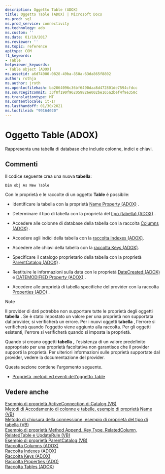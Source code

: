 ```yaml
---
description: Oggetto Table (ADOX)
title: Oggetto Table (ADOX) | Microsoft Docs
ms.prod: sql
ms.prod_service: connectivity
ms.technology: ado
ms.custom: ''
ms.date: 01/19/2017
ms.reviewer: ''
ms.topic: reference
apitype: COM
f1_keywords:
- Table
helpviewer_keywords:
- Table object [ADOX]
ms.assetid: a6d74000-0828-49ba-850a-63da865f8802
author: rothja
ms.author: jroth
ms.openlocfilehash: ba2064096c36bf6490daa8d472801de7594cfdcc
ms.sourcegitcommit: 33f0f190f962059826e002be165a2bef4f9e350c
ms.translationtype: MT
ms.contentlocale: it-IT
ms.lasthandoff: 01/30/2021
ms.locfileid: "99164020"
---
```

# <a name="table-object-adox"></a>Oggetto Table (ADOX)
Rappresenta una tabella di database che include colonne, indici e chiavi.  
  
## <a name="remarks"></a>Commenti  
 Il codice seguente crea una nuova **tabella**:  
  
```  
Dim obj As New Table  
```  
  
 Con le proprietà e le raccolte di un oggetto **Table** è possibile:  
  
-   Identificare la tabella con la proprietà [Name Property (ADOX)](./name-property-adox.md) .  
  
-   Determinare il tipo di tabella con la proprietà del [tipo (tabella) (ADOX)](./type-property-table-adox.md) .  
  
-   Accedere alle colonne di database della tabella con la raccolta [Columns (ADOX)](./columns-collection-adox.md) .  
  
-   Accedere agli indici della tabella con la [raccolta Indexes (ADOX)](./indexes-collection-adox.md).  
  
-   Accedere alle chiavi della tabella con la [raccolta Keys (ADOX)](./keys-collection-adox.md).  
  
-   Specificare il catalogo proprietario della tabella con la proprietà [ParentCatalog (ADOX)](./parentcatalog-property-adox.md) .  
  
-   Restituire le informazioni sulla data con le proprietà [DateCreated (ADOX)](./datecreated-property-adox.md) e [DATEMODIFIED Property (ADOX)](./datemodified-property-adox.md) .  
  
-   Accedere alle proprietà di tabella specifiche del provider con la raccolta [Properties (ADO)](../ado-api/properties-collection-ado.md) .  
  
> [!NOTE]
>  Il provider di dati potrebbe non supportare tutte le proprietà degli oggetti **tabella** . Se è stato impostato un valore per una proprietà non supportata dal provider, si verificherà un errore. Per i nuovi oggetti **tabella** , l'errore si verificherà quando l'oggetto viene aggiunto alla raccolta. Per gli oggetti esistenti, l'errore si verificherà quando si imposta la proprietà.  
>   
>  Quando si creano oggetti **tabella** , l'esistenza di un valore predefinito appropriato per una proprietà facoltativa non garantisce che il provider supporti la proprietà. Per ulteriori informazioni sulle proprietà supportate dal provider, vedere la documentazione del provider.  
  
 Questa sezione contiene l'argomento seguente.  
  
-   [Proprietà, metodi ed eventi dell'oggetto Table](./table-object-properties-methods-and-events.md)  
  
## <a name="see-also"></a>Vedere anche  
 [Esempio di proprietà ActiveConnection di Catalog (VB)](./catalog-activeconnection-property-example-vb.md)   
 [Metodi di Accodamento di colonne e tabelle, esempio di proprietà Name (VB)](./columns-and-tables-append-methods-name-property-example-vb.md)   
 [Metodo di chiusura della connessione, esempio di proprietà del tipo di tabella (VB)](./connection-close-method-table-type-property-example-vb.md)   
 [Esempio di proprietà Method Append, Key Type, RelatedColumn, RelatedTable e UpdateRule (VB)](./keys-append-method-key-type-relatedcolumn-relatedtable-example-vb.md)   
 [Esempio di proprietà ParentCatalog (VB)](./parentcatalog-property-example-vb.md)   
 [Raccolta Columns (ADOX)](./columns-collection-adox.md)   
 [Raccolta Indexes (ADOX)](./indexes-collection-adox.md)   
 [Raccolta Keys (ADOX)](./keys-collection-adox.md)   
 [Raccolta Properties (ADO)](../ado-api/properties-collection-ado.md)   
 [Raccolta Tables (ADOX)](./tables-collection-adox.md)